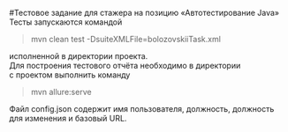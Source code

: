 #Тестовое задание для стажера на позицию «Автотестирование Java»
Тесты запускаются командой 
>mvn clean test -DsuiteXMLFile=bolozovskiiTask.xml
>
исполненной в директории проекта.  
Для построения тестового отчёта необходимо в директории  
с проектом выполнить команду 
>mvn allure:serve
>
Файл config.json содержит имя пользователя, должность, должность для изменения и базовый URL.
